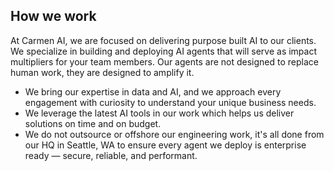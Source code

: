 ---
---

## How we work

At Carmen AI, we are focused on delivering purpose built AI to our clients. We specialize in building and deploying AI agents that will serve as impact multipliers for your team members. Our agents are not designed to replace human work, they are designed to amplify it.

- We bring our expertise in data and AI, and we approach every engagement with curiosity to understand your unique business needs.
- We leverage the latest AI tools in our work which helps us deliver solutions on time and on budget.
- We do not outsource or offshore our engineering work, it's all done from our HQ in Seattle, WA to ensure every agent we deploy is enterprise ready &mdash; secure, reliable, and performant.
